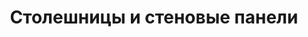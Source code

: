 ---
layout: technology.ect
href: '/kitchens/technologies/worktops-and-wall-panels'
lang: ru
title: 'Столешницы и стеновые панели'
importance: 1
photo: '/кухни/технологии/столешницы-и-стеновые-панели/кухонные-столешница.jpg'
description: 'Кухни Диалог предлагают столешницы и стеновые панели из гранита, технического камня, HPL, кориана, нержавеющей стали, стекла и керамики. '
highlights:
  - 
    caption: 'Мастерски обработанный гранит'
    photo: '/кухни/технологии/столешницы-и-стеновые-панели/выбор-от-столешниц-декоративного-камня.png'
  - 
    caption: 'Стильные решения из технического камня'
    photo: '/кухни/технологии/столешницы-и-стеновые-панели/отличное-сочетание-матового-и-глянцевого.png'
  - 
    caption: 'Изогнутые столешницы из кориана'
    photo: '/кухни/технологии/столешницы-и-стеновые-панели/столешницы-сливающиеся-с-кухней.png'
  - 
    caption: 'Столешницы разной толщины'
    photo: '/кухни/технологии/столешницы-и-стеновые-панели/отличается-толстые-столешницы.png'
  - 
    caption: 'Металлические столешницы и стеновые панели'
    photo: '/кухни/технологии/столешницы-и-стеновые-панели/стильный-металлические-столешницы-для-готовки.png'
topics:
  -
    caption: 'Устойчивые поверхности'
    description: 'Рабочие поверхности на кухне заслуживают особого внимания! В сравнении с другими компонентами они подвержены более агрессивному воздействию, высокой влажности, воздействию воды, кислот, щелочей, температурным перепадам, воздействию горячей или холодной посуды, большим нагрузкам, ударам и т.д.'
    highlight: 'Возможность комбинировать|дверцы из дерева, металла и стекла'
    photos:
      - '/кухни/технологии/столешницы-и-стеновые-панели/устойчивые-столешницы.jpg'
      - '/кухни/технологии/столешницы-и-стеновые-панели/столешницы-8.jpg'
      - '/кухни/технологии/столешницы-и-стеновые-панели/устойчивое-столешница.jpg'
  -
    caption: 'Столешницы разной толщины'
    description: 'Кухни Диалог предлагают столешницы и стеновые панели из гранита, технического камня, HPL, кориана, нержавеющей стали, стекла и керамики. Столешницы из HPL компаний EGGER и KAINDL – Австрия. Столешницы из технического камня QUARELLA – Италия. Столешницы из гранита NATURAL STONES – Италия. Стеновые панели с двухсторонним HPL, толщиной 18 мм и системой монтажа STP 19, KAINDL – Австрия.'
    photos:
      - '/кухни/технологии/столешницы-и-стеновые-панели/столешницы-отличается-толстые-1.jpg'
      - '/кухни/технологии/столешницы-и-стеновые-панели/отличается-толстые-столешницы.jpg'
      - '/кухни/технологии/столешницы-и-стеновые-панели/столешницы-отличается-толстые.jpg'
---